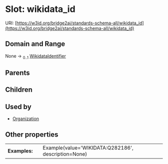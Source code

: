 
# Slot: wikidata_id




URI: [https://w3id.org/bridge2ai/standards-schema-all/wikidata_id](https://w3id.org/bridge2ai/standards-schema-all/wikidata_id)


## Domain and Range

None &#8594;  <sub>0..1</sub> [WikidataIdentifier](types/WikidataIdentifier.md)

## Parents


## Children


## Used by

 * [Organization](Organization.md)

## Other properties

|  |  |  |
| --- | --- | --- |
| **Examples:** | | Example(value='WIKIDATA:Q282186', description=None) |

